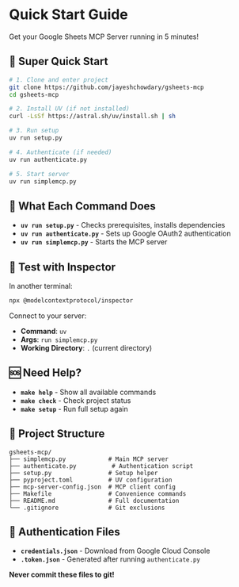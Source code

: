 # Quick Start Guide

Get your Google Sheets MCP Server running in 5 minutes!

## 🚀 Super Quick Start

```bash
# 1. Clone and enter project
git clone https://github.com/jayeshchowdary/gsheets-mcp
cd gsheets-mcp

# 2. Install UV (if not installed)
curl -LsSf https://astral.sh/uv/install.sh | sh

# 3. Run setup
uv run setup.py

# 4. Authenticate (if needed)
uv run authenticate.py

# 5. Start server
uv run simplemcp.py
```

## 🔧 What Each Command Does

- **`uv run setup.py`** - Checks prerequisites, installs dependencies
- **`uv run authenticate.py`** - Sets up Google OAuth2 authentication
- **`uv run simplemcp.py`** - Starts the MCP server

## 📱 Test with Inspector

In another terminal:
```bash
npx @modelcontextprotocol/inspector
```

Connect to your server:
- **Command**: `uv`
- **Args**: `run simplemcp.py`
- **Working Directory**: `.` (current directory)

## 🆘 Need Help?

- **`make help`** - Show all available commands
- **`make check`** - Check project status
- **`make setup`** - Run full setup again

## 📁 Project Structure

```
gsheets-mcp/
├── simplemcp.py            # Main MCP server
├── authenticate.py          # Authentication script
├── setup.py                # Setup helper
├── pyproject.toml          # UV configuration
├── mcp-server-config.json  # MCP client config
├── Makefile                # Convenience commands
├── README.md               # Full documentation
└── .gitignore              # Git exclusions
```

## 🔑 Authentication Files

- **`credentials.json`** - Download from Google Cloud Console
- **`.token.json`** - Generated after running `authenticate.py`

**Never commit these files to git!**
